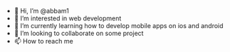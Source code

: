 - 👋 Hi, I’m @abbam1
- 👀 I’m interested in web development
- 🌱 I’m currently learning how to develop mobile apps on ios and android 
- 💞️ I’m looking to collaborate on some project 
- 📫 How to reach me 

<!---
abbam1/abbam1 is a ✨ special ✨ repository because its `README.md` (this file) appears on your GitHub profile.
You can click the Preview link to take a look at your changes.
--->
